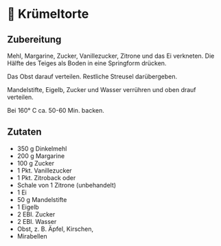 # 🥧 Krümeltorte

## Zubereitung

Mehl, Margarine, Zucker, Vanillezucker, Zitrone und das Ei verkneten. Die Hälfte des Teiges als Boden in eine Springform drücken.

Das Obst darauf verteilen. Restliche Streusel darübergeben.

Mandelstifte, Eigelb, Zucker und Wasser verrühren und oben drauf verteilen.

Bei 160° C ca. 50-60 Min. backen.

## Zutaten

- 350 g Dinkelmehl
- 200 g Margarine
- 100 g Zucker
- 1 Pkt. Vanillezucker
- 1 Pkt. Zitroback oder
- Schale von 1 Zitrone (unbehandelt)
- 1 Ei
- 50 g Mandelstifte
- 1 Eigelb
- 2 EBI. Zucker
- 2 EBI. Wasser
- Obst, z. B. Äpfel, Kirschen,
- Mirabellen
